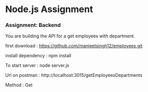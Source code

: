 # Node.js Assignment
### Assignment: Backend


You are building the API for a get employees with department.

first download : https://github.com/manjeetsingh12/employees.git

install dependency : npm install

To start server : node server.js

Url on postman : http://localhost:3015/getEmployeesDepartments

Method : Get